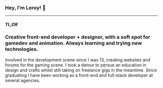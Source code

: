 ### Hey, I'm Leroy! 👋

---
##### TL;DR 
### Creative front-end developer + designer, with a soft spot for gamedev and animation. Always learning and trying new technologies.

Involved in the development scene since I was 13, creating websites and forums for the gaming scene. I took a detour to persue an education in design and crafts whilst still taking on freelance gigs in the meantime. Since graduating I have been working as a front-end and full-stack developer at several agencies.  

  
